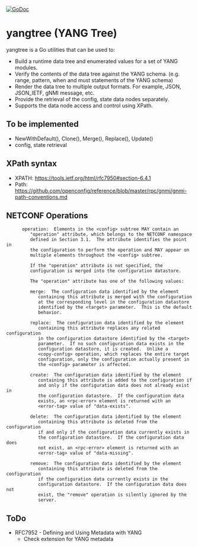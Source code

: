 [![GoDoc](https://godoc.org/github.com/neoul/yangtree?status.svg)](https://godoc.org/github.com/neoul/yangtree)

# yangtree (YANG Tree)

yangtree is a Go utilities that can be used to:

- Build a runtime data tree and enumerated values for a set of YANG modules.
- Verify the contents of the data tree against the YANG schema. (e.g. range, pattern, when and must statements of the YANG schema)
- Render the data tree to multiple output formats. For example, JSON, JSON_IETF, gNMI message, etc.
- Provide the retrieval of the config, state data nodes separately.
- Supports the data node access and control using XPath.

## To be implemented

- NewWithDefault(), Clone(), Merge(), Replace(), Update()
- config, state retrieval

## XPath syntax
- XPATH: https://tools.ietf.org/html/rfc7950#section-6.4.1
- Path: https://github.com/openconfig/reference/blob/master/rpc/gnmi/gnmi-path-conventions.md

## NETCONF Operations

```
      operation:  Elements in the <config> subtree MAY contain an
         "operation" attribute, which belongs to the NETCONF namespace
         defined in Section 3.1.  The attribute identifies the point in
         the configuration to perform the operation and MAY appear on
         multiple elements throughout the <config> subtree.

         If the "operation" attribute is not specified, the
         configuration is merged into the configuration datastore.

         The "operation" attribute has one of the following values:

         merge:  The configuration data identified by the element
            containing this attribute is merged with the configuration
            at the corresponding level in the configuration datastore
            identified by the <target> parameter.  This is the default
            behavior.

         replace:  The configuration data identified by the element
            containing this attribute replaces any related configuration
            in the configuration datastore identified by the <target>
            parameter.  If no such configuration data exists in the
            configuration datastore, it is created.  Unlike a
            <copy-config> operation, which replaces the entire target
            configuration, only the configuration actually present in
            the <config> parameter is affected.

         create:  The configuration data identified by the element
            containing this attribute is added to the configuration if
            and only if the configuration data does not already exist in
            the configuration datastore.  If the configuration data
            exists, an <rpc-error> element is returned with an
            <error-tag> value of "data-exists".

         delete:  The configuration data identified by the element
            containing this attribute is deleted from the configuration
            if and only if the configuration data currently exists in
            the configuration datastore.  If the configuration data does
            not exist, an <rpc-error> element is returned with an
            <error-tag> value of "data-missing".

         remove:  The configuration data identified by the element
            containing this attribute is deleted from the configuration
            if the configuration data currently exists in the
            configuration datastore.  If the configuration data does not
            exist, the "remove" operation is silently ignored by the
            server.
```

## ToDo

- RFC7952 - Defining and Using Metadata with YANG
  - Check extension for YANG metadata
